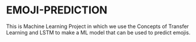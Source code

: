 # EMOJI-PREDICTION
This is Machine Learning Project in which we use the Concepts of Transfer Learning and LSTM to make a ML model that can be used to predict emojis.

